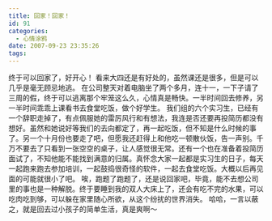 ```yaml
---
title: 回家！回家！
id: 91
categories:
  - 心情涂鸦
date: 2007-09-23 23:35:26
tags:
---
```


终于可以回家了，好开心！
 看来大四还是有好处的，虽然课还是很多，但是可以几乎是毫无顾忌地逃。
 在公司整天对着电脑坐了两个多月，连十一，一下子请了三周的假，终于可以逃离那个牢笼这么久，心情真是畅快。一半时间回去修养，另一半时间乖乖上课看书去食堂吃饭，做个好学生。
 我们组的六个实习生，已经有一个辞职走掉了，有点佩服她的雷厉风行和有想法，我连是否还要再投简历都没有想好。虽然和她说好等我们的去向都定了，再一起吃饭，但不知是什么时候的事了。另一个十月份也要走了吧，但愿我还赶得上和他吃一顿散伙饭，告一声别。千万不要去了只看到一张空空的桌子，让人感觉很无常。还有一个也在准备着投简历面试了，不知他能不能找到满意的归属。真怀念大家一起都是实习生的日子，每天一起跑来跑去参加培训，一起鼓捣很奇怪的软件，一起去食堂吃饭。大概以后再见面的可能就很小了吧。
唉，跑题了跑题了，还是说回家吧，毕竟，能不去想公司里的事也是一种解脱。终于要睡到我的双人大床上了，还会有吃不完的水果，可以吃肉吃到够，可以躲在家里随心所欲，从这个纷扰的世界消失。
 哈哈，一言以蔽之，就是回去过小孩子的简单生活，真是爽啊～
